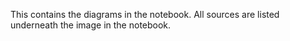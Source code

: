 This contains the diagrams in the notebook. All sources are listed underneath the image in the notebook.
